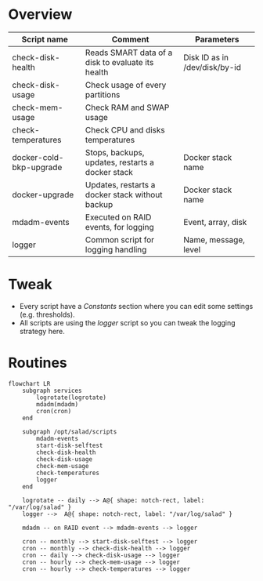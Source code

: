 # Overview

| Script name             | Comment                                           | Parameters                    |
|-------------------------|---------------------------------------------------|-------------------------------|
| check-disk-health       | Reads SMART data of a disk to evaluate its health | Disk ID as in /dev/disk/by-id |
| check-disk-usage        | Check usage of every partitions                   |                               |
| check-mem-usage         | Check RAM and SWAP usage                          |                               |
| check-temperatures      | Check CPU and disks temperatures                  |                               |
| docker-cold-bkp-upgrade | Stops, backups, updates, restarts a docker stack  | Docker stack name             |
| docker-upgrade          | Updates, restarts a docker stack without backup   | Docker stack name             |
| mdadm-events            | Executed on RAID events, for logging              | Event, array, disk            |
| logger                  | Common script for logging handling                | Name, message, level          |

# Tweak

- Every script have a _Constants_ section where you can edit some settings (e.g. thresholds).
- All scripts are using the _logger_ script so you can tweak the logging strategy here.

# Routines

```mermaid
flowchart LR
    subgraph services
        logrotate(logrotate)
        mdadm(mdadm)
        cron(cron)
    end

    subgraph /opt/salad/scripts
        mdadm-events
        start-disk-selftest
        check-disk-health
        check-disk-usage
        check-mem-usage
        check-temperatures
        logger
    end

    logrotate -- daily --> A@{ shape: notch-rect, label: "/var/log/salad" }
    logger -->  A@{ shape: notch-rect, label: "/var/log/salad" }

    mdadm -- on RAID event --> mdadm-events --> logger

    cron -- monthly --> start-disk-selftest --> logger
    cron -- monthly --> check-disk-health --> logger
    cron -- daily --> check-disk-usage --> logger
    cron -- hourly --> check-mem-usage --> logger
    cron -- hourly --> check-temperatures --> logger
```
